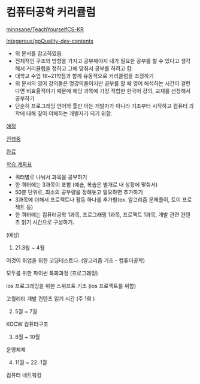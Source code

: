 # 컴퓨터공학 커리큘럼

[minnsane/TeachYourselfCS-KR](https://github.com/minnsane/TeachYourselfCS-KR/blob/main/README.md)

[Integerous/goQuality-dev-contents](https://github.com/Integerous/goQuality-dev-contents/blob/master/README.md)

- 위 문서를 참고하였음.
- 전체적인 구조와 방향을 가지고 공부해야지 내가 필요한 공부를 할 수 있다고 생각해서 커리큘럼을 정하고 그에 맞춰서 공부를 하려고 함.
- 대학교 수업 18~21학점과 함께 유동적으로 커리큘럼을 조정하기
- 위 문서의 영어 강의들은 명강의들이지만 공부를 할 때 영어 해석하는 시간이 걸린다면 비효율적이기 때문에 해당 과목에 가장 적합한 한국어 강의, 교재를 선정해서 공부하기
- 단순히 프로그래밍 언어와 툴만 아는 개발자가 아니라 기초부터 시작하고 컴퓨터 과학에 대해 깊이 이해하는 개발자가 되기 위함.

[예정 ](%E1%84%8F%E1%85%A5%E1%86%B7%E1%84%91%E1%85%B2%E1%84%90%E1%85%A5%E1%84%80%E1%85%A9%E1%86%BC%E1%84%92%E1%85%A1%E1%86%A8%20%E1%84%8F%E1%85%A5%E1%84%85%E1%85%B5%E1%84%8F%E1%85%B2%E1%86%AF%E1%84%85%E1%85%A5%E1%86%B7%20355875574c0d487c8d3a74bfd9da8038/%E1%84%8B%E1%85%A8%E1%84%8C%E1%85%A5%E1%86%BC%20f73b0245225f41729dda9113ae9ceffc.csv)

[진행중](%E1%84%8F%E1%85%A5%E1%86%B7%E1%84%91%E1%85%B2%E1%84%90%E1%85%A5%E1%84%80%E1%85%A9%E1%86%BC%E1%84%92%E1%85%A1%E1%86%A8%20%E1%84%8F%E1%85%A5%E1%84%85%E1%85%B5%E1%84%8F%E1%85%B2%E1%86%AF%E1%84%85%E1%85%A5%E1%86%B7%20355875574c0d487c8d3a74bfd9da8038/%E1%84%8C%E1%85%B5%E1%86%AB%E1%84%92%E1%85%A2%E1%86%BC%E1%84%8C%E1%85%AE%E1%86%BC%20a68d2feea6664010b7b55a206a357903.csv)

[완료](%E1%84%8F%E1%85%A5%E1%86%B7%E1%84%91%E1%85%B2%E1%84%90%E1%85%A5%E1%84%80%E1%85%A9%E1%86%BC%E1%84%92%E1%85%A1%E1%86%A8%20%E1%84%8F%E1%85%A5%E1%84%85%E1%85%B5%E1%84%8F%E1%85%B2%E1%86%AF%E1%84%85%E1%85%A5%E1%86%B7%20355875574c0d487c8d3a74bfd9da8038/%E1%84%8B%E1%85%AA%E1%86%AB%E1%84%85%E1%85%AD%209aa305d1f0ff425e8cf5e1dc89ee08ea.csv)

[학습 계획표](%E1%84%8F%E1%85%A5%E1%86%B7%E1%84%91%E1%85%B2%E1%84%90%E1%85%A5%E1%84%80%E1%85%A9%E1%86%BC%E1%84%92%E1%85%A1%E1%86%A8%20%E1%84%8F%E1%85%A5%E1%84%85%E1%85%B5%E1%84%8F%E1%85%B2%E1%86%AF%E1%84%85%E1%85%A5%E1%86%B7%20355875574c0d487c8d3a74bfd9da8038/%E1%84%92%E1%85%A1%E1%86%A8%E1%84%89%E1%85%B3%E1%86%B8%20%E1%84%80%E1%85%A8%E1%84%92%E1%85%AC%E1%86%A8%E1%84%91%E1%85%AD%203f3767a0fee44e0db270c34fa4a72f12.csv)

- 쿼터별로 나눠서 과목을 공부하기
- 한 쿼터에는 3과목이 포함 (예습, 복습은 별개로 내 상황에 맞춰서)
- 50분 단위로, 최소의 공부량을 정해놓고 필요하면 추가하기
- 3과목에 더해서 프로젝트나 활동 하나를 추가함(ex. 알고리즘 문제풀이, 토이 프로젝트 등)
- 한 쿼터에는 컴퓨터공학 1과목, 프로그래밍 1과목, 프로젝트 1과목, 개발 관련 컨텐츠 읽기 시간으로 구성하기.

(예상)

1. 21.3월 ~ 4월

이것이 취업을 위한 코딩테스트다. (알고리즘 기초 - 컴퓨터공학)

모두를 위한 파이썬 특화과정 (프로그래밍)

ios 프로그래밍을 위한 스위프트 기초 (ios 프로젝트를 위함)

고퀄리티 개발 컨텐츠 읽기 시간 (주 1회 )

2. 5월 ~ 7월

KOCW 컴퓨터구조

3. 8월 ~ 10월

운영체제

4. 11월 ~ 22. 1월

컴퓨터 네트워킹
